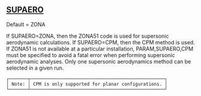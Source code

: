 ## [SUPAERO](https://nexus.hexagon.com/documentationcenter/bundle/MSC_Nastran_2022.4/page/Nastran_Combined_Book/qrg/parameters/TOC.SUPAERO.xhtml)

Default = ZONA

If SUPAERO=ZONA, then the ZONA51 code is used for supersonic aerodynamic calculations. If SUPAERO=CPM, then the CPM method is used. If ZONA51 is not available at a particular installation, PARAM,SUPAERO,CPM must be specified to avoid a fatal error when performing supersonic aerodynamic analyses. Only one supersonic aerodynamics method can be selected in a given run.

```text
┌───────┬──────────────────────────────────────────────────┐
│ Note: │ CPM is only supported for planar configurations. │
└───────┴──────────────────────────────────────────────────┘
```
